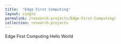 ```yaml
---
title:  "Edge First Computing"
layout: single
permalink: /research-projects/Edge-First-Computing/
collection: research-projects
---
```


Edge First Computing Hello World
